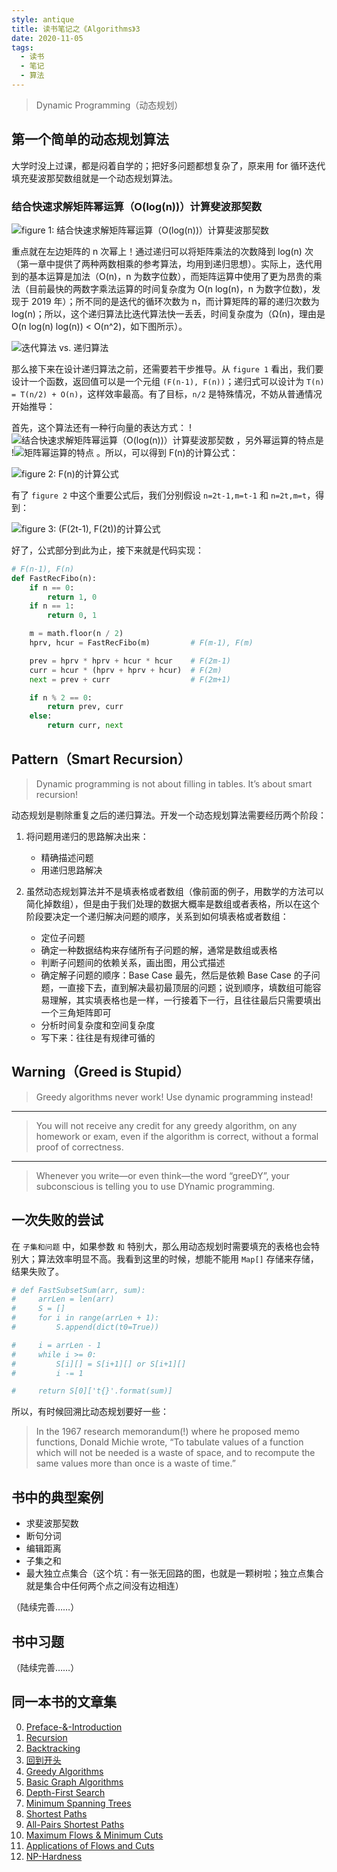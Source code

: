 ```yaml
---
style: antique
title: 读书笔记之《Algorithms》3
date: 2020-11-05
tags:
  - 读书
  - 笔记
  - 算法
---
```


> Dynamic Programming（动态规划）

## 第一个简单的动态规划算法

大学时没上过课，都是闷着自学的；把好多问题都想复杂了，原来用 for 循环迭代填充斐波那契数组就是一个动态规划算法。

### 结合快速求解矩阵幂运算（O(log(n))）计算斐波那契数

![figure 1: 结合快速求解矩阵幂运算（O(log(n))）计算斐波那契数](Algorithms-3-Dynamic-Programming/formula-fabnacci.png '=200px-')

重点就在左边矩阵的 n 次幂上！通过递归可以将矩阵乘法的次数降到 log(n) 次（第一章中提供了两种两数相乘的参考算法，均用到递归思想）。实际上，迭代用到的基本运算是加法（O(n)，n 为数字位数），而矩阵运算中使用了更为昂贵的乘法（目前最快的两数字乘法运算的时间复杂度为 O(n log(n)，n 为数字位数)，发现于 2019 年）；所不同的是迭代的循环次数为 n，而计算矩阵的幂的递归次数为 log(n)；所以，这个递归算法比迭代算法快一丢丢，时间复杂度为（Ω(n)，理由是 O(n log(n) log(n)) < O(n^2)，如下图所示）。

![迭代算法 vs. 递归算法](Algorithms-3-Dynamic-Programming/iterator-vs-recursive-fabnacci.png)

那么接下来在设计递归算法之前，还需要若干步推导。从 `figure 1` 看出，我们要设计一个函数，返回值可以是一个元组 `(F(n-1), F(n))`；递归式可以设计为 `T(n) = T(n/2) + O(n)`，这样效率最高。有了目标，`n/2` 是特殊情况，不妨从普通情况开始推导：

首先，这个算法还有一种行向量的表达方式：
!![结合快速求解矩阵幂运算（O(log(n))）计算斐波那契数](Algorithms-3-Dynamic-Programming/formula-fabnacci-0.png '=300px-')
，另外幂运算的特点是
!![矩阵幂运算的特点](Algorithms-3-Dynamic-Programming/formula-fabnacci-1.png '=300px-')
。所以，可以得到 F(n)的计算公式：

![figure 2: F(n)的计算公式](Algorithms-3-Dynamic-Programming/formula-fabnacci-2.png '=500px-')

有了 `figure 2` 中这个重要公式后，我们分别假设 `n=2t-1,m=t-1` 和 `n=2t,m=t`，得到：

![figure 3: (F(2t-1), F(2t))的计算公式](Algorithms-3-Dynamic-Programming/formula-fabnacci-3.png '=500px-')

好了，公式部分到此为止，接下来就是代码实现：

```python
# F(n-1), F(n)
def FastRecFibo(n):
    if n == 0:
        return 1, 0
    if n == 1:
        return 0, 1

    m = math.floor(n / 2)
    hprv, hcur = FastRecFibo(m)         # F(m-1), F(m)

    prev = hprv * hprv + hcur * hcur    # F(2m-1)
    curr = hcur * (hprv + hprv + hcur)  # F(2m)
    next = prev + curr                  # F(2m+1)

    if n % 2 == 0:
        return prev, curr
    else:
        return curr, next
```

## Pattern（Smart Recursion）

> Dynamic programming is not about filling in tables.
> It’s about smart recursion!

动态规划是剔除重复之后的递归算法。开发一个动态规划算法需要经历两个阶段：

1. 将问题用递归的思路解决出来：

   - 精确描述问题
   - 用递归思路解决

2. 虽然动态规划算法并不是填表格或者数组（像前面的例子，用数学的方法可以简化掉数组），但是由于我们处理的数据大概率是数组或者表格，所以在这个阶段要决定一个递归解决问题的顺序，关系到如何填表格或者数组：

   - 定位子问题
   - 确定一种数据结构来存储所有子问题的解，通常是数组或表格
   - 判断子问题间的依赖关系，画出图，用公式描述
   - 确定解子问题的顺序：Base Case 最先，然后是依赖 Base Case 的子问题，一直接下去，直到解决最初最顶层的问题；说到顺序，填数组可能容易理解，其实填表格也是一样，一行接着下一行，且往往最后只需要填出一个三角矩阵即可
   - 分析时间复杂度和空间复杂度
   - 写下来：往往是有规律可循的

## Warning（Greed is Stupid）

> Greedy algorithms never work!
> Use dynamic programming instead!

---

> You will not receive any credit for any greedy algorithm,
> on any homework or exam, even if the algorithm is correct,
> without a formal proof of correctness.

---

> Whenever you write—or even think—the word “greeDY”,
> your subconscious is telling you to use DYnamic programming.

## 一次失败的尝试

在 `子集和问题` 中，如果参数 `和` 特别大，那么用动态规划时需要填充的表格也会特别大；算法效率明显不高。我看到这里的时候，想能不能用 `Map[]` 存储来存储，结果失败了。

```python
# def FastSubsetSum(arr, sum):
#     arrLen = len(arr)
#     S = []
#     for i in range(arrLen + 1):
#         S.append(dict(t0=True))

#     i = arrLen - 1
#     while i >= 0:
#         S[i][] = S[i+1][] or S[i+1][]
#         i -= 1

#     return S[0]['t{}'.format(sum)]
```

所以，有时候回溯比动态规划要好一些：

> In the 1967 research memorandum(!) where he proposed memo functions, Donald Michie
> wrote, “To tabulate values of a function which will not be needed is a waste of space, and to
> recompute the same values more than once is a waste of time.”

## 书中的典型案例

- 求斐波那契数
- 断句分词
- 编辑距离
- 子集之和
- 最大独立点集合（这个坑：有一张无回路的图，也就是一颗树啦；独立点集合就是集合中任何两个点之间没有边相连）

（陆续完善……）

## 书中习题

（陆续完善……）

## 同一本书的文章集

0. [Preface-&-Introduction](post:Book-Algorithms-0-Preface-&-Introduction)
1. [Recursion](post:Book-Algorithms-1-Recursion)
1. [Backtracking](post:Book-Algorithms-2-Backtracking)
1. [回到开头](scroll-to-the-very-top)
1. [Greedy Algorithms](post:Book-Algorithms-4-Greedy-Algorithms)
1. [Basic Graph Algorithms](post:Book-Algorithms-5-Basic-Graph-Algorithms)
1. [Depth-First Search](post:Book-Algorithms-6-Depth-First-Search)
1. [Minimum Spanning Trees](post:Book-Algorithms-7-Minimum-Spanning-Trees)
1. [Shortest Paths](post:Book-Algorithms-8-Shortest-Paths)
1. [All-Pairs Shortest Paths](post:Book-Algorithms-9-All-Pairs-Shortest-Paths)
1. [Maximum Flows & Minimum Cuts](post:Book-Algorithms-10-Maximum-Flows-&-Minimum-Cuts)
1. [Applications of Flows and Cuts](post:Book-Algorithms-11-Applications-of-Flows-and-Cuts)
1. [NP-Hardness](post:Book-Algorithms-12-NP-Hardness)
